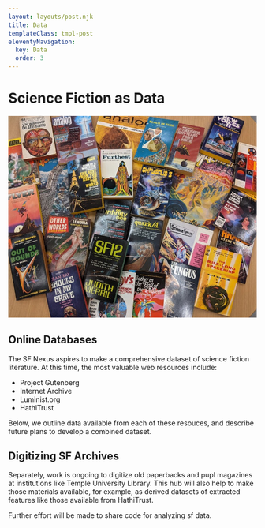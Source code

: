 ```yaml
---
layout: layouts/post.njk
title: Data
templateClass: tmpl-post
eleventyNavigation:
  key: Data
  order: 3
---
```


# Science Fiction as Data

![The SF Nexus](../img/books.jpg)

## Online Databases

The SF Nexus aspires to make a comprehensive dataset of science fiction literature. At this time, the most valuable web resources include:

* Project Gutenberg
* Internet Archive
* Luminist.org
* HathiTrust

Below, we outline data available from each of these resouces, and describe future plans to develop a combined dataset.

## Digitizing SF Archives

Separately, work is ongoing to digitize old paperbacks and pupl magazines at institutions like Temple University Library. This hub will also help to make those materials available, for example, as derived datasets of extracted features like those available from HathiTrust.

Further effort will be made to share code for analyzing sf data.
